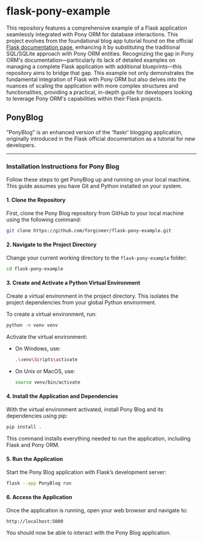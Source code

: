 # flask-pony-example
This repository features a comprehensive example of a Flask application seamlessly integrated with Pony ORM for database interactions. This project evolves from the foundational blog app tutorial found on the official [Flask documentation page](https://flask.palletsprojects.com/), enhancing it by substituting the traditional SQL/SQLite approach with Pony ORM entities. Recognizing the gap in Pony ORM's documentation—particularly its lack of detailed examples on managing a complete Flask application with additional blueprints—this repository aims to bridge that gap. This example not only demonstrates the fundamental integration of Flask with Pony ORM but also delves into the nuances of scaling the application with more complex structures and functionalities, providing a practical, in-depth guide for developers looking to leverage Pony ORM's capabilities within their Flask projects.

## PonyBlog
"PonyBlog" is an enhanced version of the 'flaskr' blogging application, originally introduced in the Flask official documentation as a tutorial for new developers.

---

### Installation Instructions for Pony Blog

Follow these steps to get PonyBlog up and running on your local machine. This guide assumes you have Git and Python installed on your system.

#### 1. Clone the Repository

First, clone the Pony Blog repository from GitHub to your local machine using the following command:

```bash
git clone https://github.com/forgineer/flask-pony-example.git
```

#### 2. Navigate to the Project Directory

Change your current working directory to the `flask-pony-example` folder:

```bash
cd flask-pony-example
```

#### 3. Create and Activate a Python Virtual Environment

Create a virtual environment in the project directory. This isolates the project dependencies from your global Python environment.

To create a virtual environment, run:

```bash
python -m venv venv
```

Activate the virtual environment:

- On Windows, use:

  ```bash
  .\venv\Scripts\activate
  ```

- On Unix or MacOS, use:

  ```bash
  source venv/bin/activate
  ```

#### 4. Install the Application and Dependencies

With the virtual environment activated, install Pony Blog and its dependencies using pip:

```bash
pip install .
```

This command installs everything needed to run the application, including Flask and Pony ORM.

#### 5. Run the Application

Start the Pony Blog application with Flask’s development server:

```bash
flask --app PonyBlog run
```

#### 6. Access the Application

Once the application is running, open your web browser and navigate to:

```
http://localhost:5000
```

You should now be able to interact with the Pony Blog application.
